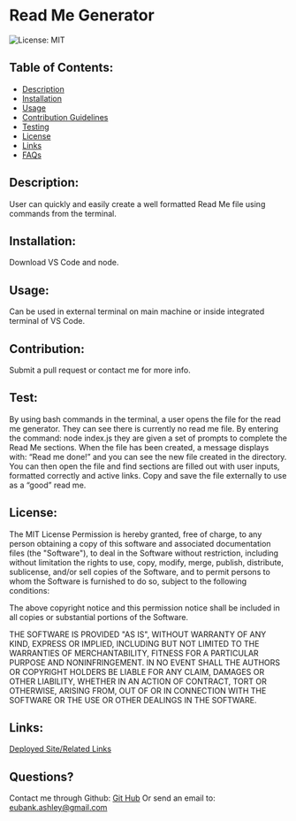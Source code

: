 # Read Me Generator  
![License: MIT](https://img.shields.io/badge/License-MIT-green.svg)
  
## Table of Contents:
* [Description](#Description)
* [Installation](##installation)
* [Usage](##usage)
* [Contribution Guidelines](##contribution)
* [Testing](##test)
* [License](##license)
* [Links](##links)
* [FAQs](##Questions)
  
## Description:
User can quickly and easily create a well formatted Read Me file using commands from the terminal.
  
## Installation:
Download VS Code and node.
  
## Usage:
Can be used in external terminal on main machine or inside integrated terminal of VS Code.
  
## Contribution:
Submit a pull request or contact me for more info.
  
## Test:
By using bash commands in the terminal, a user opens the file for the read me generator. They can see there is currently no read me file. By entering the command: node index.js they are given a set of prompts to complete the Read Me sections. When the file has been created, a message displays with: “Read me done!” and you can see the new file created in the directory. You can then open the file and find sections are filled out with user inputs, formatted correctly and active links. Copy and save the file externally to use as a “good” read me.
  
## License:
The MIT License 
Permission is hereby granted, free of charge, to any person obtaining a copy of this software and associated documentation files (the "Software"), to deal in the Software without restriction, including without limitation the rights to use, copy, modify, merge, publish, distribute, sublicense, and/or sell copies of the Software, and to permit persons to whom the Software is furnished to do so, subject to the following conditions:
  
The above copyright notice and this permission notice shall be included in all copies or substantial portions of the Software.
  
THE SOFTWARE IS PROVIDED "AS IS", WITHOUT WARRANTY OF ANY KIND, EXPRESS OR IMPLIED, INCLUDING BUT NOT LIMITED TO THE WARRANTIES OF MERCHANTABILITY, FITNESS FOR A PARTICULAR PURPOSE AND NONINFRINGEMENT. IN NO EVENT SHALL THE AUTHORS OR COPYRIGHT HOLDERS BE LIABLE FOR ANY CLAIM, DAMAGES OR OTHER LIABILITY, WHETHER IN AN ACTION OF CONTRACT, TORT OR OTHERWISE, ARISING FROM, OUT OF OR IN CONNECTION WITH THE SOFTWARE OR THE USE OR OTHER DEALINGS IN THE SOFTWARE.
  
## Links:
[Deployed Site/Related Links](https://youtu.be/Ed5BTmui7VQ)
  
## Questions?
Contact me through Github:
[Git Hub](https://github.com/eubank87)
Or send an email to: eubank.ashley@gmail.com